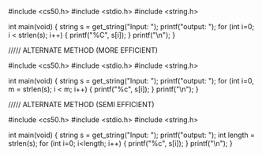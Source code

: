 #include <cs50.h>
#include <stdio.h>
#include <string.h>

int main(void)
{
  string s = get_string("Input: ");
  printf("output: ");
  for (int i=0; i < strlen(s); i++)
  {
    printf("%C", s[i]);
  }
  printf("\n");
}

///// ALTERNATE METHOD (MORE EFFICIENT)

#include <cs50.h>
#include <stdio.h>
#include <string.h>

int main(void)
{
  string s = get_string("Input: ");
  printf("output: ");
  for (int i=0, m = strlen(s); i < m; i++)
  {
    printf("%c", s[i]); 
  }
  printf("\n");
}



///// ALTERNATE METHOD (SEMI  EFFICIENT)

#include <cs50.h>
#include <stdio.h>
#include <string.h>

int main(void)
{
  string s = get_string("Input: ");
  printf("output: ");
  int length = strlen(s);
  for (int i=0; i<length; i++)
  {
    printf("%c", s[i]);
  }
  printf("\n");
}
